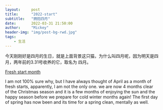 ```yaml
---
layout:     post
title:      "2022-start"
subtitle:   "拥抱四月"
date:       2022-03-31 21:50:00
author:     "Mickey"
header-img: "img/post-bg-rwd.jpg"
tags:
    - 生活
---
```


今天刚刚好是四月的生日，就是上面背景这只猫，为什么叫四月呢，因为明天是四月，两年前的3.31号收养的它，取名为 四月。

[Fresh start month](https://www.alexajade.co.uk/10-reasons-to-love-april/) 

I am not 100% sure why, but I have always thought of April as a month of fresh starts, apparently, I am not the only one. we are now 4 months clear of the Christmas season and it is a few months of enjoying the sun and the happy season before we prepare for cold winter months again! The first day of spring has now been and its time for a spring clean, mentally as well.
